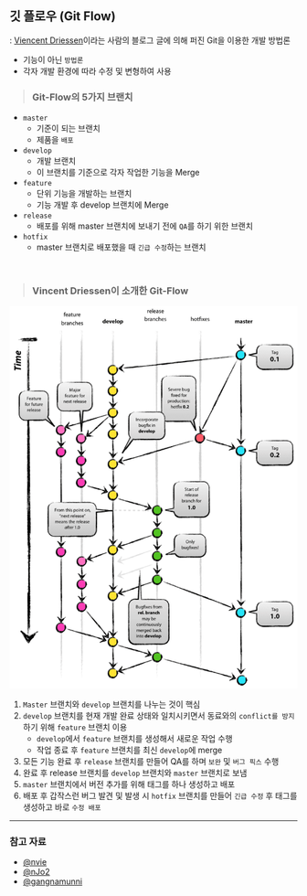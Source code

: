 ## 깃 플로우 (Git Flow)

: [Viencent Driessen](https://nvie.com/posts/a-successful-git-branching-model/)이라는 사람의 블로그 글에 의해 퍼진 Git을 이용한 개발 방법론

- 기능이 아닌 `방법론`
- 각자 개발 환경에 따라 수정 및 변형하여 사용

> ### Git-Flow의 5가지 브랜치

- `master`
  - 기준이 되는 브랜치
  - 제품을 `배포`
- `develop`
  - 개발 브랜치
  - 이 브랜치를 기준으로 각자 작업한 기능을 Merge
- `feature`
  - 단위 기능을 개발하는 브랜치
  - 기능 개발 후 develop 브랜치에 Merge
- `release`
  - 배포를 위해 master 브랜치에 보내기 전에 `QA`를 하기 위한 브랜치
- `hotfix`
  - master 브랜치로 배포했을 때 `긴급 수정`하는 브랜치

<br>

> ### Vincent Driessen이 소개한 Git-Flow

<p align=center>
    <img src='../../resources/git/gitflow.png' width=600>
</p>

1. `Master` 브랜치와 `develop` 브랜치를 나누는 것이 핵심
2. `develop` 브랜치를 현재 개발 완료 상태와 일치시키면서 동료와의 `conflict를 방지`하기 위해 `feature` 브랜치 이용
   - `develop`에서 `feature` 브랜치를 생성해서 새로운 작업 수행
   - 작업 종료 후 `feature` 브랜치를 최신 `develop`에 merge
3. 모든 기능 완료 후 `release` 브랜치를 만들어 QA를 하며 `보완` 및 `버그 픽스` 수행
4. 완료 후 release 브랜치를 `develop` 브랜치와 `master` 브랜치로 보냄
5. `master` 브랜치에서 버전 추가를 위해 태그를 하나 생성하고 배포
6. 배포 후 갑작스런 버그 발견 및 발생 시 `hotfix` 브랜치를 만들어 `긴급 수정` 후 태그를 생성하고 바로 `수정 배포`

---

### 참고 자료

- [@nvie](https://nvie.com/posts/a-successful-git-branching-model/)
- [@nJo2](https://ux.stories.pe.kr/183)
- [@gangnamunni](https://blog.gangnamunni.com/post/understanding_git_flow/)

